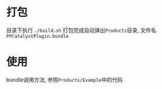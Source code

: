 # 打包
目录下执行 `./build.sh`
打包完成自动弹出`Products`目录, 文件名`PPCatalystPlugin.bundle`

# 使用
bundle调用方法, 参照`Products/Example`中的代码
